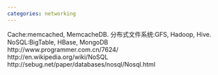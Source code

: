 ```yaml
---
categories: networking
---
```

<p>Cache:memcached, MemcacheDB. 分布式文件系统:GFS, Hadoop, Hive. NoSQL:BigTable, HBase, MongoDB<br />http://www.programmer.com.cn/7624/<br />http://en.wikipedia.org/wiki/NoSQL<br />http://sebug.net/paper/databases/nosql/Nosql.html</p>